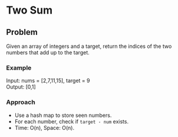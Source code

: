 # Two Sum

## Problem
Given an array of integers and a target, return the indices of the two numbers that add up to the target.

### Example
Input: nums = [2,7,11,15], target = 9  
Output: [0,1]

### Approach
- Use a hash map to store seen numbers.
- For each number, check if `target - num` exists.
- Time: O(n), Space: O(n).
